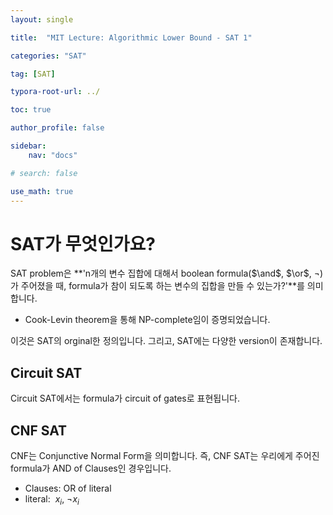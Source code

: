 ```yaml
---
layout: single

title:  "MIT Lecture: Algorithmic Lower Bound - SAT 1"

categories: "SAT"

tag: [SAT]

typora-root-url: ../

toc: true

author_profile: false

sidebar:
    nav: "docs"

# search: false

use_math: true
---
```




# SAT가 무엇인가요?

SAT problem은 **'n개의 변수 집합에 대해서 boolean formula($\and$, $\or$, $\neg$)가 주어졌을 때, formula가 참이 되도록 하는 변수의 집합을 만들 수 있는가?'**를 의미합니다.

- Cook-Levin theorem을 통해 NP-complete임이 증명되었습니다.

  

이것은 SAT의 orginal한 정의입니다. 그리고, SAT에는 다양한 version이 존재합니다.



## Circuit SAT

Circuit SAT에서는 formula가 circuit of gates로 표현됩니다.

 

## CNF SAT

CNF는 Conjunctive Normal Form을 의미합니다. 즉, CNF SAT는 우리에게 주어진 formula가 AND of Clauses인 경우입니다.

- Clauses: OR of literal
- literal: $\ x_i$, $\neg x_i$​
